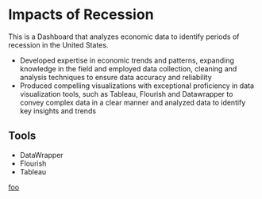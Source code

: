# Impacts of Recession
This is a Dashboard that analyzes economic data to identify periods of recession in the United States.

* Developed expertise in economic trends and patterns, expanding knowledge in the field and employed data collection,
cleaning and analysis techniques to ensure data accuracy and reliability
* Produced compelling visualizations with exceptional proficiency in data visualization tools, such as Tableau, Flourish and Datawrapper to convey complex data in a clear manner and analyzed data to identify key insights and trends

## Tools
* DataWrapper
* Flourish
* Tableau

<p><a href="https://sites.google.com/view/compvizg24/home" title="Link">foo</a></p>

